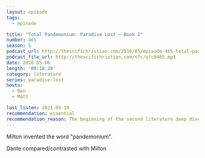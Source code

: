 ```yaml
---
layout: episode
tags:
  - episode

title: "Total Pandemonium: Paradise Lost – Book I"
number: 465
season: 5
podcast_url: http://thescifichristian.com/2016/05/episode-465-total-pandemonium-paradise-lost-book-i/
podcast_file_url: http://thescifichristian.com/sfc/sfc0465.mp3
date: 2016-05-06
length: '00:18:28'
category: literature
series: paradise-lost
hosts:
  - Ben
  - Matt

last_listen: 2021-05-18
recommendation: essential
recommendation_reason: The beginning of the second literature deep dive
---
```


Milton invented the word "pandemonium".

Dante compared/contrasted with Milton